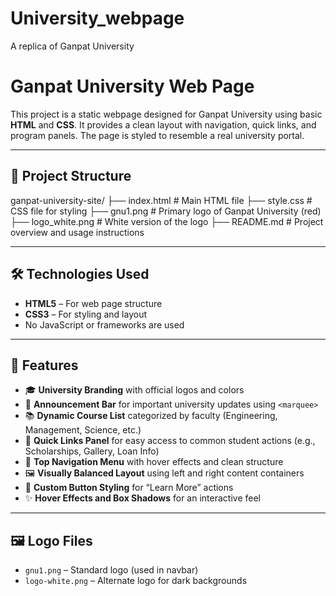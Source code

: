 # University_webpage
A replica of Ganpat University
# Ganpat University Web Page

This project is a static webpage designed for Ganpat University using basic **HTML** and **CSS**. It provides a clean layout with navigation, quick links, and program panels. The page is styled to resemble a real university portal.

---

## 📁 Project Structure

ganpat-university-site/
├── index.html # Main HTML file
├── style.css # CSS file for styling
├── gnu1.png # Primary logo of Ganpat University (red)
├── logo_white.png # White version of the logo
├── README.md # Project overview and usage instructions


---

## 🛠️ Technologies Used

- **HTML5** – For web page structure
- **CSS3** – For styling and layout
- No JavaScript or frameworks are used

---

## 📌 Features

- 🎓 **University Branding** with official logos and colors
- 📢 **Announcement Bar** for important university updates using `<marquee>`
- 📚 **Dynamic Course List** categorized by faculty (Engineering, Management, Science, etc.)
- 📑 **Quick Links Panel** for easy access to common student actions (e.g., Scholarships, Gallery, Loan Info)
- 🧭 **Top Navigation Menu** with hover effects and clean structure
- 🖼️ **Visually Balanced Layout** using left and right content containers
- 🎨 **Custom Button Styling** for “Learn More” actions
- ✨ **Hover Effects and Box Shadows** for an interactive feel

---

## 🖼️ Logo Files

- `gnu1.png` – Standard logo (used in navbar)
- `logo-white.png` – Alternate logo for dark backgrounds

